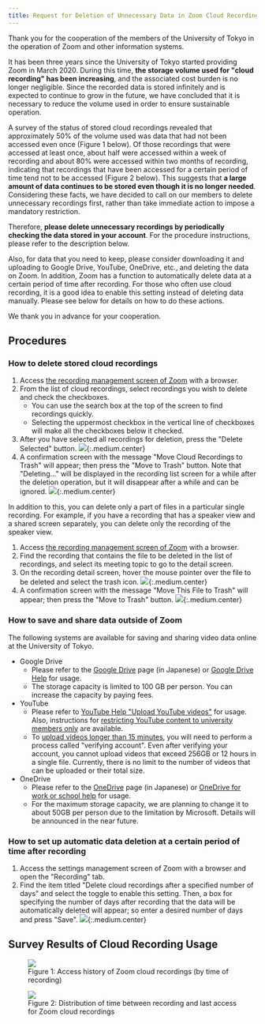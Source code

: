 ```yaml
---
title: Request for Deletion of Unnecessary Data in Zoom Cloud Recording
---
```


Thank you for the cooperation of the members of the University of Tokyo in the operation of Zoom and other information systems.

It has been three years since the University of Tokyo started providing Zoom in March 2020. During this time, **the storage volume used for "cloud recording" has been increasing**, and the associated cost burden is no longer negligible. Since the recorded data is stored infinitely and is expected to continue to grow in the future, we have concluded that it is necessary to reduce the volume used in order to ensure sustainable operation.

A survey of the status of stored cloud recordings revealed that approximately 50% of the volume used was data that had not been accessed even once (Figure 1 below). Of those recordings that were accessed at least once, about half were accessed within a week of recording and about 80% were accessed within two months of recording, indicating that recordings that have been accessed for a certain period of time tend not to be accessed (Figure 2 below). This suggests that **a large amount of data continues to be stored even though it is no longer needed**. Considering these facts, we have decided to call on our members to delete unnecessary recordings first, rather than take immediate action to impose a mandatory restriction.

Therefore, **please delete unnecessary recordings by periodically checking the data stored in your account**. For the procedure instructions, please refer to the description below.

Also, for data that you need to keep, please consider downloading it and uploading to Google Drive, YouTube, OneDrive, etc., and deleting the data on Zoom. In addition, Zoom has a function to automatically delete data at a certain period of time after recording. For those who often use cloud recording, it is a good idea to enable this setting instead of deleting data manually. Please see below for details on how to do these actions.

We thank you in advance for your cooperation.

## Procedures

### How to delete stored cloud recordings

1. Access [the recording management screen of Zoom](https://u-tokyo-ac-jp.zoom.us/recording) with a browser.
1. From the list of cloud recordings, select recordings you wish to delete and check the checkboxes.
    - You can use the search box at the top of the screen to find recordings quickly.
    - Selecting the uppermost checkbox in the vertical line of checkboxes will make all the checkboxes below it checked.
1. After you have selected all recordings for deletion, press the "Delete Selected" button.
    ![](after_select.png){:.medium.center}
1. A confirmation screen with the message "Move Cloud Recordings to Trash" will appear; then press the "Move to Trash" button. Note that "Deleting..." will be displayed in the recording list screen for a while after the deletion operation, but it will disappear after a while and can be ignored.
    ![](confirm.png){:.medium.center}

In addition to this, you can delete only a part of files in a particular single recording. For example, if you have a recording that has a speaker view and a shared screen separately, you can delete only the recording of the speaker view.

1. Access [the recording management screen of Zoom](https://u-tokyo-ac-jp.zoom.us/recording) with a browser.
1. Find the recording that contains the file to be deleted in the list of recordings, and select its meeting topic to go to the detail screen.
1. On the recording detail screen, hover the mouse pointer over the file to be deleted and select the trash icon.
    ![](each_view-select.png){:.medium.center}
1. A confirmation screen with the message "Move This File to Trash" will appear; then press the "Move to Trash" button.
    ![](select_each_view-confirm.png){:.medium.center}

### How to save and share data outside of Zoom

The following systems are available for saving and sharing video data online at the University of Tokyo.

- Google Drive
    - Please refer to the [Google Drive](/google/drive/) page (in Japanese) or [Google Drive Help](https://support.google.com/drive/) for usage.
    - The storage capacity is limited to 100 GB per person. You can increase the capacity by paying fees.
- YouTube
    - Please refer to [YouTube Help "Upload YouTube videos"](ttps://support.google.com/youtube/answer/57407) for usage. Also, instructions for [restricting YouTube content to university members only](https://www.sodan.ecc.u-tokyo.ac.jp/en/hack/youtube-utokyo-only-en/) are available.
    - To [upload videos longer than 15 minutes](https://support.google.com/youtube/answer/71673), you will need to perform a process called "verifying account". Even after verifying your account, you cannot upload videos that exceed 256GB or 12 hours in a single file. Currently, there is no limit to the number of videos that can be uploaded or their total size.
- OneDrive
    - Please refer to the [OneDrive](/microsoft/onedrive/) page (in Japanese) or [OneDrive for work or school help](https://support.microsoft.com/en-us/office/1eaa32e9-3229-47c2-b363-0a5306cb8c37) for usage.
    - For the maximum storage capacity, we are planning to change it to about 50GB per person due to the limitation by Microsoft. Details will be announced in the near future.

### How to set up automatic data deletion at a certain period of time after recording

1. Access the settings management screen of Zoom with a browser and open the "Recording" tab.
1. Find the item titled "Delete cloud recordings after a specified number of days" and select the toggle to enable this setting. Then, a box for specifying the number of days after recording that the data will be automatically deleted will appear; so enter a desired number of days and press "Save".
    ![](automatic.png){:.medium.center}

## Survey Results of Cloud Recording Usage

<figure>
    <img src="access_history.png" class="border medium center">
    <figcaption class="center">Figure 1: Access history of Zoom cloud recordings (by time of recording)</figcaption>
</figure>

<figure>
    <img src="access_period.png" class="border medium center">
    <figcaption class="center">Figure 2: Distribution of time between recording and last access for Zoom cloud recordings</figcaption>
</figure>
